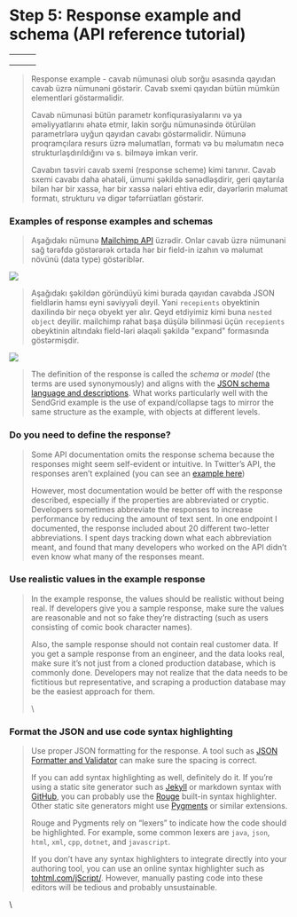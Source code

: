 # Step 5: Response example and schema (API reference tutorial)

|   |   |   |
| - | - | - |
|   |   |   |
|   |   |   |
|   |   |   |

> Response example - cavab nümunəsi olub sorğu əsasında qayıdan cavab üzrə nümunəni göstərir. Cavab sxemi qayıdan bütün mümkün elementləri göstərməlidir.&#x20;
>
> Cavab nümunəsi bütün parametr konfiqurasiyalarını və ya əməliyyatlarını əhatə etmir, lakin sorğu nümunəsində ötürülən parametrlərə uyğun qayıdan cavabı göstərməlidir. Nümunə proqramçılara resurs üzrə məlumatları, formatı və bu məlumatın necə strukturlaşdırıldığını və s. bilməyə imkan verir.
>
> Cavabın təsviri cavab sxemi (response scheme) kimi tanınır. Cavab sxemi cavabı daha əhatəli, ümumi şəkildə sənədləşdirir, geri qaytarıla bilən hər bir xassə, hər bir xassə nələri ehtiva edir, dəyərlərin məlumat formatı, strukturu və digər təfərrüatları göstərir.

### Examples of response examples and schemas

> Aşağıdakı nümunə [Mailchimp API](https://mailchimp.com/developer/marketing/api/campaigns/get-campaign-info/) üzrədir. Onlar cavab üzrə nümunəni sağ tərəfdə göstərərək ortada hər bir field-in izahın və məlumat növünü (data type) göstəriblər.&#x20;

![](../.gitbook/assets/mailchimp\_response\_sample.png)

> Aşağıdakı şəkildən göründüyü kimi burada qayıdan cavabda JSON fieldlərin hamsı eyni səviyyəli deyil. Yəni `recepients` obyektinin daxilində bir neçə obyekt yer alır. Qeyd etdiyimiz kimi buna `nested object` deyilir. mailchimp rahat başa düşülə bilinməsi üçün `recepients`  obeyktinin altındakı field-ləri əlaqəli şəkildə "expand" formasında göstərmişdir.

![](../.gitbook/assets/mailchim\_nested\_object.png)

> The definition of the response is called the _schema_ or _model_ (the terms are used synonymously) and aligns with the [JSON schema language and descriptions](https://json-schema.org/). What works particularly well with the SendGrid example is the use of expand/collapse tags to mirror the same structure as the example, with objects at different levels.
>
>

### Do you need to define the response? <a href="#do-you-need-to-define-the-response" id="do-you-need-to-define-the-response"></a>

> Some API documentation omits the response schema because the responses might seem self-evident or intuitive. In Twitter’s API, the responses aren’t explained (you can see an [example here](https://developer.twitter.com/en/docs/accounts-and-users/manage-account-settings/api-reference/get-account-settings))
>
> However, most documentation would be better off with the response described, especially if the properties are abbreviated or cryptic. Developers sometimes abbreviate the responses to increase performance by reducing the amount of text sent. In one endpoint I documented, the response included about 20 different two-letter abbreviations. I spent days tracking down what each abbreviation meant, and found that many developers who worked on the API didn’t even know what many of the responses meant.

### Use realistic values in the example response <a href="#use-realistic-values-in-the-example-response" id="use-realistic-values-in-the-example-response"></a>

> In the example response, the values should be realistic without being real. If developers give you a sample response, make sure the values are reasonable and not so fake they’re distracting (such as users consisting of comic book character names).
>
> Also, the sample response should not contain real customer data. If you get a sample response from an engineer, and the data looks real, make sure it’s not just from a cloned production database, which is commonly done. Developers may not realize that the data needs to be fictitious but representative, and scraping a production database may be the easiest approach for them.
>
> \
>

### Format the JSON and use code syntax highlighting <a href="#format-the-json-and-use-code-syntax-highlighting" id="format-the-json-and-use-code-syntax-highlighting"></a>

> Use proper JSON formatting for the response. A tool such as [JSON Formatter and Validator](http://jsonformatter.curiousconcept.com/) can make sure the spacing is correct.
>
> If you can add syntax highlighting as well, definitely do it. If you’re using a static site generator such as [Jekyll](https://idratherbewriting.com/learnapidoc/pubapis\_jekyll.html) or markdown syntax with [GitHub](https://idratherbewriting.com/learnapidoc/pubapis\_github\_wikis.html), you can probably use the [Rouge](https://github.com/jneen/rouge) built-in syntax highlighter. Other static site generators might use [Pygments](http://pygments.org/) or similar extensions.
>
> Rouge and Pygments rely on “lexers” to indicate how the code should be highlighted. For example, some common lexers are `java`, `json`, `html`, `xml`, `cpp`, `dotnet`, and `javascript`.
>
> If you don’t have any syntax highlighters to integrate directly into your authoring tool, you can use an online syntax highlighter such as [tohtml.com/jScript/](https://tohtml.com/jScript/). However, manually pasting code into these editors will be tedious and probably unsustainable.

\
